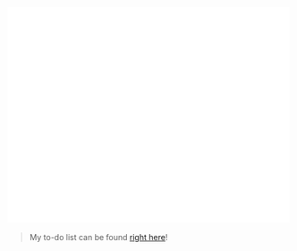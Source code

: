 ![Metrics](/github-metrics.svg)

> My to-do list can be found [right here](https://gist.github.com/izonit/dd2aa8ac6defba645ae4d49137336d1d)!
